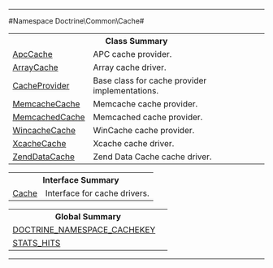 - - -

#Namespace Doctrine\Common\Cache#

<table class="title">
<tr><th colspan="2" class="title">Class Summary</th></tr>
<tr><td class="name"><a href="https://github.com/JeyDotC/Hirudo-docs/blob/master/doctrine/common/cache/apccache.html">ApcCache</a></td><td class="description">APC cache provider.</td></tr>
<tr><td class="name"><a href="https://github.com/JeyDotC/Hirudo-docs/blob/master/doctrine/common/cache/arraycache.html">ArrayCache</a></td><td class="description">Array cache driver.</td></tr>
<tr><td class="name"><a href="https://github.com/JeyDotC/Hirudo-docs/blob/master/doctrine/common/cache/cacheprovider.html">CacheProvider</a></td><td class="description">Base class for cache provider implementations.</td></tr>
<tr><td class="name"><a href="https://github.com/JeyDotC/Hirudo-docs/blob/master/doctrine/common/cache/memcachecache.html">MemcacheCache</a></td><td class="description">Memcache cache provider.</td></tr>
<tr><td class="name"><a href="https://github.com/JeyDotC/Hirudo-docs/blob/master/doctrine/common/cache/memcachedcache.html">MemcachedCache</a></td><td class="description">Memcached cache provider.</td></tr>
<tr><td class="name"><a href="https://github.com/JeyDotC/Hirudo-docs/blob/master/doctrine/common/cache/wincachecache.html">WincacheCache</a></td><td class="description">WinCache cache provider.</td></tr>
<tr><td class="name"><a href="https://github.com/JeyDotC/Hirudo-docs/blob/master/doctrine/common/cache/xcachecache.html">XcacheCache</a></td><td class="description">Xcache cache driver.</td></tr>
<tr><td class="name"><a href="https://github.com/JeyDotC/Hirudo-docs/blob/master/doctrine/common/cache/zenddatacache.html">ZendDataCache</a></td><td class="description">Zend Data Cache cache driver.</td></tr>
</table>

<table class="title">
<tr><th colspan="2" class="title">Interface Summary</th></tr>
<tr><td class="name"><a href="https://github.com/JeyDotC/Hirudo-docs/blob/master/doctrine/common/cache/cache.html">Cache</a></td><td class="description">Interface for cache drivers.</td></tr>
</table>

<table class="title">
<tr><th colspan="2" class="title">Global Summary</th></tr>
<tr><td class="name"><a href="package-globals.md#DOCTRINE_NAMESPACE_CACHEKEY">DOCTRINE_NAMESPACE_CACHEKEY</a></td><td class="description"></td></tr>
<tr><td class="name"><a href="package-globals.md#STATS_HITS">STATS_HITS</a></td><td class="description"></td></tr>
</table>

- - -


